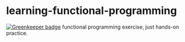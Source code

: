 # learning-functional-programming

[![Greenkeeper badge](https://badges.greenkeeper.io/noyobo/learning-functional-programming.svg)](https://greenkeeper.io/)
functional programming exercise, just hands-on practice.
